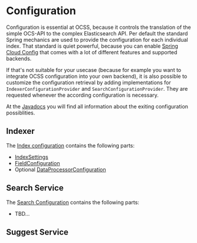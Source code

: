# Configuration

Configuration is essential at OCSS, because it controls the translation of the simple OCS-API to the complex Elasticsearch API.
Per default the standard Spring mechanics are used to provide the configuration for each individual index. That standard is quiet powerful, because you can enable [Spring Cloud Config](https://spring.io/projects/spring-cloud-config) that comes with a lot of different features and supported backends.

If that's not suitable for your usecase (because for example you want to integrate OCSS configuration into your own backend), it is also possible to customize the configuration retrieval by adding implementations for `IndexerConfigurationProvider` and `SearchConfigurationProvider`. They are requested whenever the according configuration is necessary.

At the [Javadocs](javadoc.html#apidoc/index.html) you will find all information about the exiting configuration possiblities.

## Indexer

The [Index configuration](javadoc.html#apidocs/de/cxp/ocs/spi/indexer/IndexerConfigurationProvider.html) contains the following parts:

- [IndexSettings](javadoc.html#apidocs/de/cxp/ocs/config/IndexSettings.html)
- [FieldConfiguration](javadoc.html#apidocs/de/cxp/ocs/config/FieldConfiguration.html)
- Optional [DataProcessorConfiguration](javadoc.html#apidocs/de/cxp/ocs/config/DataProcessorConfiguration.html)

## Search Service

The [Search Configuration](javadoc.html#apidocs/de/cxp/ocs/config/SearchConfiguration.html) contains the following parts:

- TBD...

## Suggest Service
